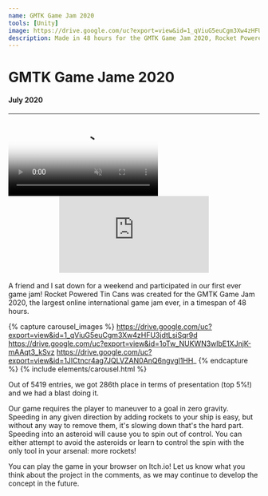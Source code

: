 ```yaml
---
name: GMTK Game Jam 2020
tools: [Unity]
image: https://drive.google.com/uc?export=view&id=1_qViuG5euCgm3Xw4zHFU3jdtLsiSqr9d
description: Made in 48 hours for the GMTK Game Jam 2020, Rocket Powered Tin Cans fits the theme of the jam "out of control" by requiring the player to maneuver to a goal in zero gravity. Speeding in any given direction by adding rockets to your ship is easy, but without any way to remove them, it's slowing down that's the hard part. Speeding into an asteroid will cause you to spin out of control. You can either attempt to avoid the asteroids or learn to control the spin with the only tool in your arsenal, more rockets!
---
```


# GMTK Game Jame 2020
#### July 2020
___

<div>
    <video class="figure w-100" autoplay loop muted poster="https://drive.google.com/uc?export=view&id=1_qViuG5euCgm3Xw4zHFU3jdtLsiSqr9d">
        <source src="https://drive.google.com/uc?export=view&id=1Jw3ixiX2NAPi9OHpX9vWngrLzzKvMorQ" type="video/mp4">
    </video>
</div>

<div align="center">
    <iframe class="figure w-100" frameborder="0" height="154" src="https://itch.io/embed/694403?bg_color=05040b&amp;fg_color=ffffff&amp;link_color=f7008a&amp;border_color=00def6">
        <a href="https://benluker.itch.io/gmtk-2020">Rocket Powered Tin Cans by Ben Luker, ZaneZukovsky</a>
    </iframe>
</div>

<br>
A friend and I sat down for a weekend and participated in our first ever game jam! Rocket Powered Tin Cans was created for the GMTK Game Jam 2020, the largest online international game jam ever, in a timespan of 48 hours.

{% capture carousel_images %}
https://drive.google.com/uc?export=view&id=1_qViuG5euCgm3Xw4zHFU3jdtLsiSqr9d
https://drive.google.com/uc?export=view&id=1oTw_NUKWN3wlbE1XJnjK-mAAqt3_kSvz
https://drive.google.com/uc?export=view&id=1JICtncr4ag7JQLVZAN0AnQ6ngvgl1HH_
{% endcapture %}
{% include elements/carousel.html %}

Out of 5419 entries, we got 286th place in terms of presentation (top 5%!) and we had a blast doing it.

Our game requires the player to maneuver to a goal in zero gravity. Speeding in any given direction by adding rockets to your ship is easy, but without any way to remove them, it's slowing down that's the hard part. 
Speeding into an asteroid will cause you to spin out of control. You can either attempt to avoid the asteroids or learn to control the spin with the only tool in your arsenal: more rockets!

You can play the game in your browser on Itch.io! Let us know what you think about the project in the comments, as we may continue to develop the concept in the future.

